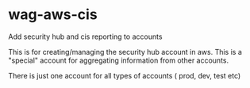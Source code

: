 # wag-aws-cis
Add security hub and cis reporting to accounts


This is for creating/managing the security hub account in aws.
This is a "special" account for aggregating information from other accounts.

There is just one account for all types of accounts ( prod, dev, test etc)
